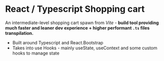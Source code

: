 # React / Typescript Shopping cart

An intermediate-level shopping cart spawn from _Vite_ - **build tool providing much faster and leaner dev experience + higher performant `.ts` files transpilation.** <br>

- Built around Typescript and React.Bootstrap
- Takes into use Hooks - mainly useState, useContext and some custom hooks to manage state

